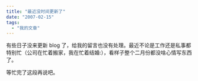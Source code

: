 ```yaml
---
title: "最近没时间更新了"
date: "2007-02-15"
tags: 
  - "我的文章"
---
```


有些日子没来更新 blog 了，给我的留言也没有处理。最近不论是工作还是私事都特别忙（公司在忙着搬家，我在忙着结婚:），看样子整个二月份都没啥心情写东西了。

等忙完了这段再说吧。
